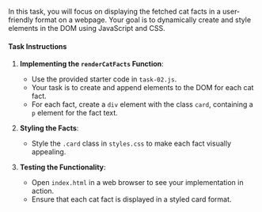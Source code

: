 In this task, you will focus on displaying the fetched cat facts in a user-friendly format on a webpage. Your goal is to dynamically create and style elements in the DOM using JavaScript and CSS.

#### Task Instructions

1. **Implementing the `renderCatFacts` Function**:

   - Use the provided starter code in `task-02.js`.
   - Your task is to create and append elements to the DOM for each cat fact.
   - For each fact, create a `div` element with the class `card`, containing a `p` element for the fact text.

2. **Styling the Facts**:

   - Style the `.card` class in `styles.css` to make each fact visually appealing.

3. **Testing the Functionality**:

   - Open `index.html` in a web browser to see your implementation in action.
   - Ensure that each cat fact is displayed in a styled card format.
